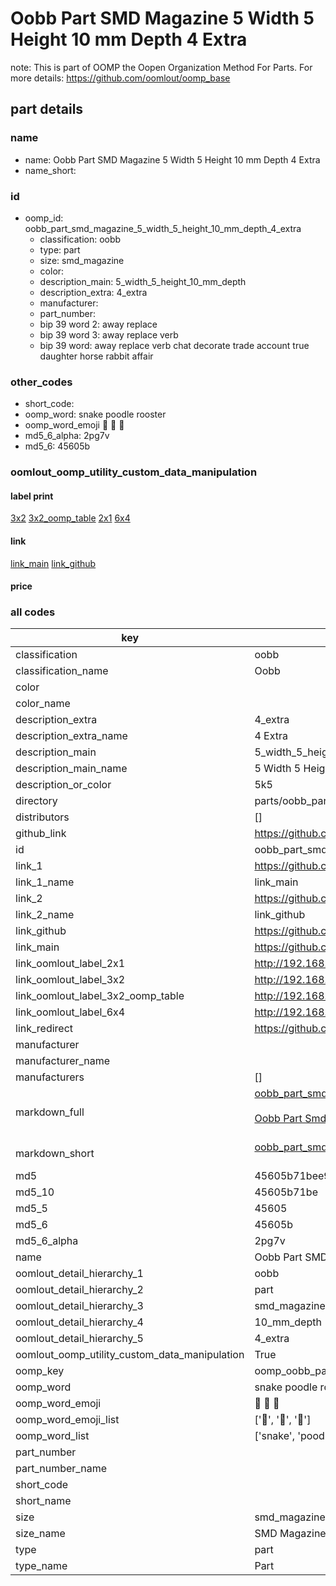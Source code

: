 # Oobb Part SMD Magazine 5 Width 5 Height 10 mm Depth 4 Extra  

note: This is part of OOMP the Oopen Organization Method For Parts. For more details: https://github.com/oomlout/oomp_base

##  part details
  







### name
* name: Oobb Part SMD Magazine 5 Width 5 Height 10 mm Depth 4 Extra
* name_short: 
### id
* oomp_id: oobb_part_smd_magazine_5_width_5_height_10_mm_depth_4_extra
  * classification: oobb
  * type: part
  * size: smd_magazine
  * color: 
  * description_main: 5_width_5_height_10_mm_depth
  * description_extra: 4_extra
  * manufacturer: 
  * part_number: 
  * bip 39 word 2: away replace
  * bip 39 word 3: away replace verb
  * bip 39 word: away replace verb chat decorate trade account true daughter horse rabbit affair

### other_codes
* short_code: 
* oomp_word: snake poodle rooster
* oomp_word_emoji :snake: :poodle: :rooster:
* md5_6_alpha: 2pg7v
* md5_6: 45605b






### oomlout_oomp_utility_custom_data_manipulation
#### label print
[3x2](http://192.168.1.245:1112/?label=oomp%202pg7v)
[3x2_oomp_table](http://192.168.1.108:1112/?label=oomp%202pg7v)
[2x1](http://192.168.1.242:1112/?label=oomp%202pg7v)
[6x4](http://192.168.1.55:1112/?label=oomp%202pg7v)    

#### link

[link_main](https://github.com/oomlout/oomlout_oomp_version_1_messy/tree/main/parts/oobb_part_smd_magazine_5_width_5_height_10_mm_depth_4_extra) [link_github](https://github.com/oomlout/oomlout_oomp_version_1_messy/tree/main/parts/oobb_part_smd_magazine_5_width_5_height_10_mm_depth_4_extra)                             

#### price







### all codes 
| key | value |  
| --- | --- |  
| classification | oobb |  
| classification_name | Oobb |  
| color |  |  
| color_name |  |  
| description_extra | 4_extra |  
| description_extra_name | 4 Extra |  
| description_main | 5_width_5_height_10_mm_depth |  
| description_main_name | 5 Width 5 Height 10 mm Depth |  
| description_or_color | 5k5 |  
| directory | parts/oobb_part_smd_magazine_5_width_5_height_10_mm_depth_4_extra |  
| distributors | [] |  
| github_link | https://github.com/oomlout/oomlout_oomp_part_src/tree/main/parts/oobb_part_smd_magazine_5_width_5_height_10_mm_depth_4_extra |  
| id | oobb_part_smd_magazine_5_width_5_height_10_mm_depth_4_extra |  
| link_1 | https://github.com/oomlout/oomlout_oomp_version_1_messy/tree/main/parts/oobb_part_smd_magazine_5_width_5_height_10_mm_depth_4_extra |  
| link_1_name | link_main |  
| link_2 | https://github.com/oomlout/oomlout_oomp_version_1_messy/tree/main/parts/oobb_part_smd_magazine_5_width_5_height_10_mm_depth_4_extra |  
| link_2_name | link_github |  
| link_github | https://github.com/oomlout/oomlout_oomp_version_1_messy/tree/main/parts/oobb_part_smd_magazine_5_width_5_height_10_mm_depth_4_extra |  
| link_main | https://github.com/oomlout/oomlout_oomp_version_1_messy/tree/main/parts/oobb_part_smd_magazine_5_width_5_height_10_mm_depth_4_extra |  
| link_oomlout_label_2x1 | http://192.168.1.242:1112/?label=oomp%202pg7v |  
| link_oomlout_label_3x2 | http://192.168.1.245:1112/?label=oomp%202pg7v |  
| link_oomlout_label_3x2_oomp_table | http://192.168.1.108:1112/?label=oomp%202pg7v |  
| link_oomlout_label_6x4 | http://192.168.1.55:1112/?label=oomp%202pg7v |  
| link_redirect | https://github.com/oomlout/oomlout_oomp_version_1_messy/tree/main/parts/oobb_part_smd_magazine_5_width_5_height_10_mm_depth_4_extra |  
| manufacturer |  |  
| manufacturer_name |  |  
| manufacturers | [] |  
| markdown_full | [oobb_part_smd_magazine_5_width_5_height_10_mm_depth_4_extra](none)<br>[](none)<br>[Oobb Part Smd Magazine 5 Width 5 Height 10 Mm Depth 4 Extra](none)<br><br> |  
| markdown_short | [oobb_part_smd_magazine_5_width_5_height_10_mm_depth_4_extra](none)<br><br> |  
| md5 | 45605b71bee940339a9c826de52db083 |  
| md5_10 | 45605b71be |  
| md5_5 | 45605 |  
| md5_6 | 45605b |  
| md5_6_alpha | 2pg7v |  
| name | Oobb Part SMD Magazine 5 Width 5 Height 10 mm Depth 4 Extra |  
| oomlout_detail_hierarchy_1 | oobb |  
| oomlout_detail_hierarchy_2 | part |  
| oomlout_detail_hierarchy_3 | smd_magazine |  
| oomlout_detail_hierarchy_4 | 10_mm_depth |  
| oomlout_detail_hierarchy_5 | 4_extra |  
| oomlout_oomp_utility_custom_data_manipulation | True |  
| oomp_key | oomp_oobb_part_smd_magazine_5_width_5_height_10_mm_depth_4_extra |  
| oomp_word | snake poodle rooster |  
| oomp_word_emoji | :snake: :poodle: :rooster: |  
| oomp_word_emoji_list | [':snake:', ':poodle:', ':rooster:'] |  
| oomp_word_list | ['snake', 'poodle', 'rooster'] |  
| part_number |  |  
| part_number_name |  |  
| short_code |  |  
| short_name |  |  
| size | smd_magazine |  
| size_name | SMD Magazine |  
| type | part |  
| type_name | Part |  
